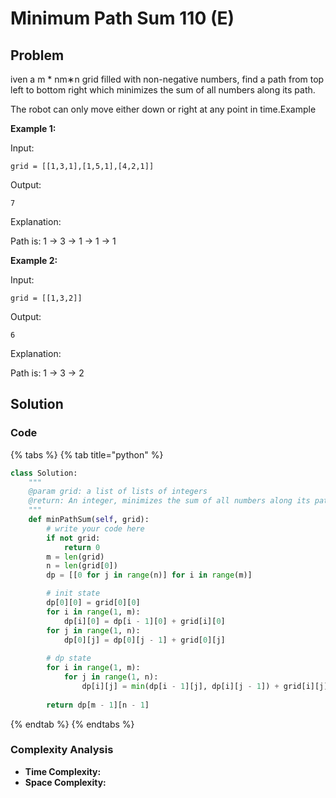 # Minimum Path Sum 110 \(E\)

## Problem

iven a m \* nm∗n grid filled with non-negative numbers, find a path from top left to bottom right which minimizes the sum of all numbers along its path.

The robot can only move either down or right at any point in time.Example

**Example 1:**

Input:

```text
grid = [[1,3,1],[1,5,1],[4,2,1]]
```

Output:

```text
7
```

Explanation:

Path is: 1 -&gt; 3 -&gt; 1 -&gt; 1 -&gt; 1

**Example 2:**

Input:

```text
grid = [[1,3,2]]
```

Output:

```text
6
```

Explanation:

Path is: 1 -&gt; 3 -&gt; 2  


## Solution 

### Code

{% tabs %}
{% tab title="python" %}
```python
class Solution:
    """
    @param grid: a list of lists of integers
    @return: An integer, minimizes the sum of all numbers along its path
    """
    def minPathSum(self, grid):
        # write your code here
        if not grid:
            return 0
        m = len(grid)
        n = len(grid[0])
        dp = [[0 for j in range(n)] for i in range(m)]

        # init state
        dp[0][0] = grid[0][0]
        for i in range(1, m):
            dp[i][0] = dp[i - 1][0] + grid[i][0]
        for j in range(1, n):
            dp[0][j] = dp[0][j - 1] + grid[0][j]
        
        # dp state 
        for i in range(1, m):
            for j in range(1, n):
                dp[i][j] = min(dp[i - 1][j], dp[i][j - 1]) + grid[i][j]
        
        return dp[m - 1][n - 1]
```
{% endtab %}
{% endtabs %}

### Complexity Analysis

* **Time Complexity:**
* **Space Complexity:**

